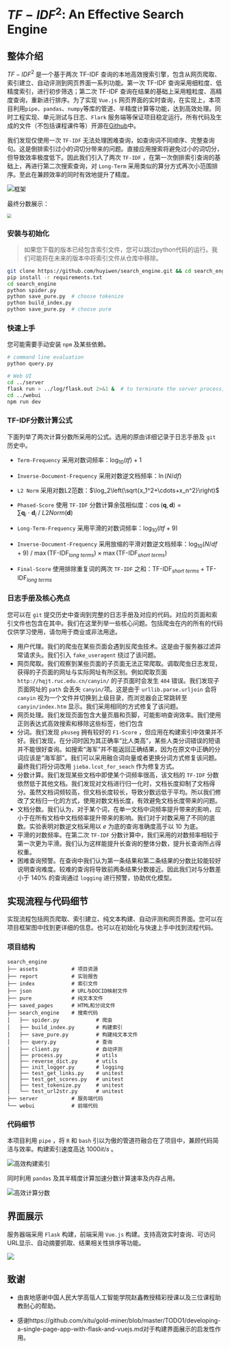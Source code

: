 # $TF-IDF^2$: An Effective Search Engine

## 整体介绍

$TF-IDF^2$ 是一个基于两次 TF-IDF 查询的本地高效搜索引擎，包含从网页爬取、索引建立、自动评测到网页界面一系列功能。第一次 TF-IDF 查询采用细粒度、低精度索引，进行初步筛选；第二次 TF-IDF 查询在结果的基础上采用粗粒度、高精度查询，重新进行排序。为了实现 `Vue.js` 网页界面的实时查询，在实现上，本项目利用`pipe`、`pandas`、`numpy`等库的管道、半精度计算等功能，达到高效处理。同时工程实现、单元测试与日志、`Flark` 服务端等保证项目稳定运行。所有代码及生成的文件（不包括课程课件等）开源在[Github](https://github.com/huyiwen/search_engine)中。

我们发现仅使用一次 `TF-IDF` 无法处理困难查询，如查询词不同顺序、完整查询句。这是倒排索引过小的词切分带来的问题。直接应用搜索将避免过小的词切分，但导致效率极度低下。因此我们引入了两次 `TF-IDF` ，在第一次倒排索引查询的基础上，再进行第二次搜索查询，对 `Long-Term` 采用类似的算分方式再次小范围排序。至此在兼顾效率的同时有效地提升了精度。

![框架](assets/framework.jpg)

最终分数展示：

<img src="assets/MRR20-100.png" style="zoom:60%;" />

### 安装与初始化

> 如果您下载的版本已经包含索引文件，您可以跳过python代码的运行。我们可能将在未来的版本中将索引文件从仓库中移除。

```bash
git clone https://github.com/huyiwen/search_engine.git && cd search_engine
pip install -r requirements.txt
cd search_engine
python spider.py
python save_pure.py  # choose tokenize
python build_index.py
python save_pure.py  # choose pure
```

### 快速上手

您可能需要手动安装 `npm` 及某些依赖。

```bash
# command line evaluation
python query.py

# Web UI
cd ../server
flask run > ../log/flask.out 2>&1 &  # to terminate the server process, just close the terminal
cd ../webui
npm run dev
```

### TF-IDF分数计算公式

下面列举了两次计算分数所采用的公式。选用的原由详细记录于日志手册及 `git` 历史中。

- `Term-Frequency` 采用对数词频率：$\log_{10}(tf)+1$
- `Inverse-Document-Frequency` 采用对数逆文档频率：$\ln(N/df)$
- `L2 Norm` 采用对数L2范数：$\log_2\left(\sqrt{x_1^2+\cdots+x_n^2}\right)$
- `Phased-Score` 使用 `TF-IDF` 分数计算余弦相似度：$\cos(\mathbf{q},\mathbf{d})=\sum{\mathbf{q}_i\ \cdot\  \mathbf{d}_i}\ /\ L2Norm(\mathbf{d})$
- `Long-Term-Frequency` 采用平滑的对数词频率：$\log_{10}(ltf+9)$

- `Inverse-Document-Frequency` 采用放缩的平滑对数逆文档频率：$\log_{10}(N/df+9)\ /\ \max(\mathrm{TF\mbox{-}IDF}_{long~terms})\times\max(\mathrm{TF\mbox{-}IDF}_{short~terms})$
- `Final-Score` 使用排除重复词的两次 `TF-IDF` 之和：$\mathrm{TF\mbox{-}IDF}_{short~terms}+\mathrm{TF\mbox{-}IDF}_{long~terms}$

### 日志手册及核心亮点

您可以在 `git` 提交历史中查询到完整的日志手册及对应的代码。对应的页面和索引文件也包含在其中。我们在这里列举一些核心问题。包括爬虫在内的所有的代码仅供学习使用，请勿用于商业或非法用途。

- 用户代理。我们的爬虫在某些页面会遇到反爬虫技术。这是由于服务器过滤异常请求头。我们引入 `fake_useragent` 绕过了该问题。
- 网页爬取。我们观察到某些页面的子页面无法正常爬取。调取爬虫日志发现，获得的子页面的网址与实际网址有所区别。例如爬取页面 `http://hqjt.ruc.edu.cn/canyin/` 的子页面时会发生 `404` 错误。我们发现子页面网址的 `path` 会丢失 `canyin/`项。这是由于 `urllib.parse.urljoin` 会将 `canyin` 视为一个文件并切换到上级目录，而浏览器会正常跳转至 `canyin/index.htm` 显示。我们采用相同的方式修复了该问题。
- 网页处理。我们发现页面包含大量页眉和页脚，可能影响查询效率。我们使用正则表达式高效搜索和移除这些标签，他们包含
- 分词。我们发现 `pkuseg` 拥有较好的 `F1-Score` ，但应用在构建索引中效果并不好。我们发现，在分词时因为其正确率“比人类高”，某些人类分词错误的短语并不能很好查询。如搜索“海军”并不能返回正确结果，因为在原文中正确的分词应该是“海军部”。我们可以采用融合词向量或者更换分词方式修复该问题。最终我们将分词改用 `jieba.lcut_for_seach` 作为修复方式。
- 分数计算。我们发现某些文档中即使某个词频率很高，该文档的 `TF-IDF` 分数依然低于其他文档。我们发现对文档进行归一化时，文档长度抑制了文档得分。虽然文档词频较高，但文档长度较长，导致分数远低于平均。所以我们修改了文档归一化的方式，使用对数文档长度，有效避免文档长度带来的问题。
- 文档分数。我们认为，对于某个词，在单一文档中词频率提升带来的影响，应小于在所有文档中文档频率提升带来的影响。我们对于对数采用了不同的底数。实验表明对数逆文档采用以 $e$ 为底的查询准确度高于以 $10$ 为底。
- 平滑的对数频率。在第二次 `TF-IDF` 分数计算中，我们采用的对数频率相较于第一次更为平滑。我们认为这样能提升长查询的整体分数，提升长查询所占得权重。
- 困难查询预警。在查询中我们认为第一条结果和第二条结果的分数比较能较好说明查询难度。较难的查询将导致前两条结果分数接近。因此我们对与分数差小于 $140\%$ 的查询通过 `logging` 进行预警，协助优化模型。

## 实现流程与代码细节

实现流程包括网页爬取、索引建立、纯文本构建、自动评测和网页界面。您可以在项目框架图中找到更详细的信息。也可以在初始化与快速上手中找到流程代码。

### 项目结构

```text
search_engine
├── assets           # 项目资源
├── report           # 实验报告
├── index            # 索引文件
├── json             # URL与DOCID映射文件
├── pure             # 纯文本文件
├── saved_pages      # HTML和分词文件
├── search_engine    # 搜索代码
│   ├── spider.py            # 爬虫
│   ├── build_index.py       # 构建索引
│   ├── save_pure.py         # 构建纯文本文件
│   ├── query.py             # 查询
│   ├── client.py            # 自动评测
│   ├── process.py           # utils
│   ├── reverse_dict.py      # utils
│   ├── init_logger.py       # logging
│   ├── test_get_links.py    # unitest
│   ├── test_get_scores.py   # unitest
│   ├── test_tokenize.py     # unitest
│   └── test_url2str.py      # unitest
├── server           # 服务端代码
└── webui            # 前端代码
```

### 代码细节

本项目利用 `pipe` ，将 `R` 和 `bash` 引以为傲的管道符融合在了项目中，兼顾代码简洁与效率。构建索引速度高达 $1000it/s$ 。

![高效构建索引](assets/index.png)

同时利用 `pandas` 及其半精度计算加速分数计算速率及内存占用。

![高效计算分数](assets/pandas.png)

## 界面展示

服务器端采用 `Flask` 构建，前端采用 `Vue.js` 构建。支持高效实时查询、可访问URL显示、自动摘要抓取、结果相关性排序等功能。

![](assets/webui.png)

## 致谢

- 由衷地感谢中国人民大学高瓴人工智能学院赵鑫教授精彩授课以及三位课程助教耐心的帮助。

- 感谢https://github.com/xitu/gold-miner/blob/master/TODO1/developing-a-single-page-app-with-flask-and-vuejs.md对于构建界面展示的启发性作用。

    
